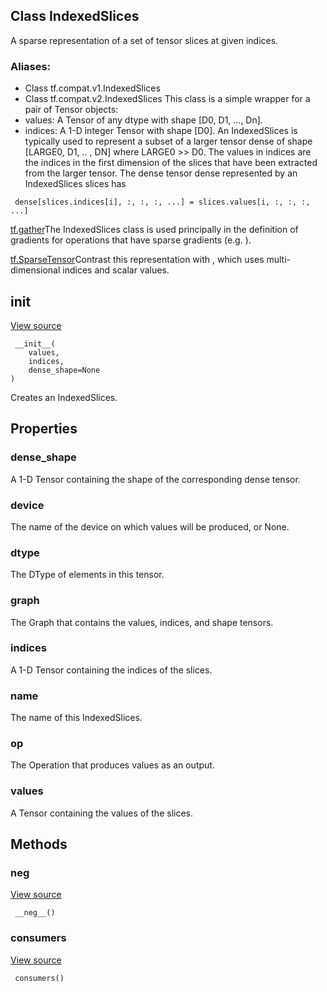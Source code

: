 ## Class IndexedSlices
A sparse representation of a set of tensor slices at given indices.
### Aliases:
- Class tf.compat.v1.IndexedSlices
- Class tf.compat.v2.IndexedSlices
This class is a simple wrapper for a pair of Tensor objects:
- values: A Tensor of any dtype with shape [D0, D1, ..., Dn].
- indices: A 1-D integer Tensor with shape [D0].
An IndexedSlices is typically used to represent a subset of a larger tensor dense of shape [LARGE0, D1, .. , DN] where LARGE0 >> D0. The values in indices are the indices in the first dimension of the slices that have been extracted from the larger tensor.
The dense tensor dense represented by an IndexedSlices slices has

```
 dense[slices.indices[i], :, :, :, ...] = slices.values[i, :, :, :, ...]
```
[tf.gather](https://tensorflow.google.cn/api_docs/python/tf/gather)The IndexedSlices class is used principally in the definition of gradients for operations that have sparse gradients (e.g. ).

[tf.SparseTensor](https://tensorflow.google.cn/api_docs/python/tf/sparse/SparseTensor)Contrast this representation with , which uses multi-dimensional indices and scalar values.

## __init__
[View source](https://github.com/tensorflow/tensorflow/blob/r2.0/tensorflow/python/framework/indexed_slices.py#L90-L95)


```
 __init__(
    values,
    indices,
    dense_shape=None
)
```
Creates an IndexedSlices.
## Properties
### dense_shape
A 1-D Tensor containing the shape of the corresponding dense tensor.
### device
The name of the device on which values will be produced, or None.
### dtype
The DType of elements in this tensor.
### graph
The Graph that contains the values, indices, and shape tensors.
### indices
A 1-D Tensor containing the indices of the slices.
### name
The name of this IndexedSlices.
### op
The Operation that produces values as an output.
### values
A Tensor containing the values of the slices.
## Methods
### __neg__
[View source](https://github.com/tensorflow/tensorflow/blob/r2.0/tensorflow/python/framework/indexed_slices.py#L143-L144)


```
 __neg__()
```
### consumers
[View source](https://github.com/tensorflow/tensorflow/blob/r2.0/tensorflow/python/framework/indexed_slices.py#L174-L175)


```
 consumers()
```
